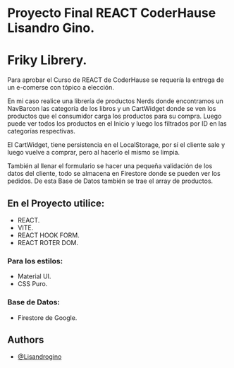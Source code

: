 # Proyecto Final REACT CoderHause Lisandro Gino.

# Friky Librery.


Para aprobar el Curso de REACT de CoderHause se requería la entrega de un e-comerse con tópico a elección.

En mi caso realice una librería de productos Nerds donde encontramos un NavBarcon las categoría de los libros y un CartWidget donde se ven los productos que el consumidor carga los productos para su compra. Luego puede ver todos los productos en el Inicio y luego los filtrados por ID en las categorías respectivas.

El CartWidget, tiene persistencia en el LocalStorage, por sí el cliente sale y luego vuelve a comprar, pero al hacerlo el mismo se limpia.

También al llenar el formulario se hacer una pequeña validación de los datos del cliente, todo se almacena en Firestore donde se pueden ver los pedidos. De esta Base de Datos también se trae el array de productos.







## En el Proyecto utilice:

* REACT.
* VITE.
* REACT HOOK FORM.
* REACT ROTER DOM.

### Para los estilos:

* Material UI.
* CSS Puro.

### Base de Datos:

* Firestore de Google. 
## Authors

- [@Lisandrogino](https://github.com/Lisandrogino)

